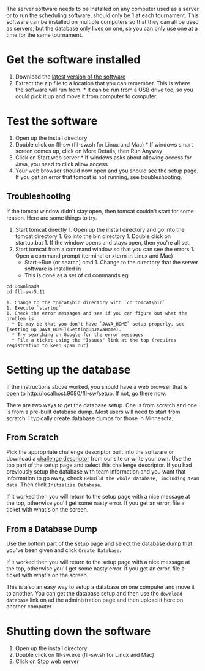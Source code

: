 The server software needs to be installed on any computer used as a server or to run the scheduling software, should only be 1 at each tournament. This software can be installed on multiple computers so that they can all be used as servers, but the database only lives on one, so you can only use one at a time for the same tournament.


Get the software installed
==========================

  1. Download the [latest version of the software](https://github.com/jpschewe/fll-sw/releases/latest)
  1. Extract the zip file to a location that you can remember. This is where the software will run from. 
    * It can be run from a USB drive too, so you could pick it up and move it from computer to computer.
  
Test the software
=================

  1. Open up the install directory
  1. Double click on fll-sw (fll-sw.sh for Linux and Mac)
    * If windows smart screen comes up, click on More Details, then Run Anyway
  1. Click on Start web server
    * If windows asks about allowing access for Java, you need to click allow access
  1. Your web browser should now open and you should see the setup page. If you get an error that tomcat is not running, see troubleshooting.

Troubleshooting
---------------
If the tomcat window didn't stay open, then tomcat couldn't start for some reason. Here are some things to try.

  1. Start tomcat directly
    1. Open up the install directory and go into the tomcat directory
    1. Go into the bin directory
    1. Double click on startup.bat
    1. If the window opens and stays open, then you're all set.
  1. Start tomcat from a command window so that you can see the errors
    1. Open a command prompt (terminal or xterm in Linux and Mac)
      * Start->Run (or search) cmd
    1. Change to the directory that the server software is installed in
      * This is done as a set of cd commands eg. 

~~~~
cd Downloads
cd fll-sw-5.11
~~~~

    1. Change to the tomcat\bin directory with `cd tomcat\bin`
    1. Execute `startup`
    1. Check the error messages and see if you can figure out what the problem is. 
      * It may be that you don't have `JAVA_HOME` setup properly, see [setting up JAVA_HOME](SettingUpJavaHome).
      * Try searching on Google for the error messages
      * File a ticket using the "Issues" link at the top (requires registration to keep spam out)


Setting up the database
=======================
If the instructions above worked, you should have a web browser that is open to http://localhost:9080/fll-sw/setup. If not, go there now.

There are two ways to get the database setup.  One is from scratch and one is from a pre-built database dump. Most users will need to start from scratch. I typically create database dumps for those in Minnesota.

From Scratch
-------------
Pick the appropriate challenge descriptor built into the software or download a [challenge descriptor](../src/fll/resources/challenge-descriptors/) from our site or write your own. Use the top part of the setup page and select this challenge descriptor. If you had previously setup the database with team information and you want that information to go away, check `Rebuild the whole database, including team data`. Then click `Initialize Database`. 

If it worked then you will return to the setup page with a nice message at the top, otherwise you'll get some nasty error. If you get an error, file a ticket with what's on the screen.

From a Database Dump
--------------------
Use the bottom part of the setup page and select the database dump that you've been given and click `Create Database`. 

If it worked then you will return to the setup page with a nice message at the top, otherwise you'll get some nasty error. If you get an error, file a ticket with what's on the screen.

This is also an easy way to setup a database on one computer and move it to another. You can get the database setup and then use the `download database` link on ad the administration page and then upload it here on another computer.


Shutting down the software
===========================

  1. Open up the install directory
  1. Double click on fll-sw.exe (fll-sw.sh for Linux and Mac)
  1. Click on Stop web server
  


